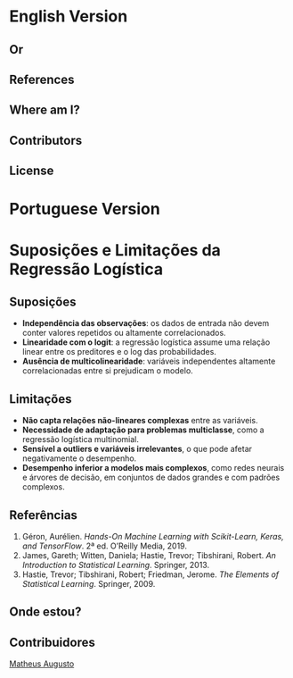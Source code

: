 # English Version

## Or

## References

## Where am I? 

## Contributors

## License

# Portuguese Version

# Suposições e Limitações da Regressão Logística

## Suposições
- **Independência das observações**: os dados de entrada não devem conter valores repetidos ou altamente correlacionados.
- **Linearidade com o logit**: a regressão logística assume uma relação linear entre os preditores e o log das probabilidades.
- **Ausência de multicolinearidade**: variáveis independentes altamente correlacionadas entre si prejudicam o modelo.

## Limitações
- **Não capta relações não-lineares complexas** entre as variáveis.
- **Necessidade de adaptação para problemas multiclasse**, como a regressão logística multinomial.
- **Sensível a outliers e variáveis irrelevantes**, o que pode afetar negativamente o desempenho.
- **Desempenho inferior a modelos mais complexos**, como redes neurais e árvores de decisão, em conjuntos de dados grandes e com padrões complexos.

## Referências

1. Géron, Aurélien. *Hands-On Machine Learning with Scikit-Learn, Keras, and TensorFlow*. 2ª ed. O’Reilly Media, 2019.
2. James, Gareth; Witten, Daniela; Hastie, Trevor; Tibshirani, Robert. *An Introduction to Statistical Learning*. Springer, 2013.
3. Hastie, Trevor; Tibshirani, Robert; Friedman, Jerome. *The Elements of Statistical Learning*. Springer, 2009.

## Onde estou?

## Contribuidores
[Matheus Augusto](https://github.com/matoncoffee)
